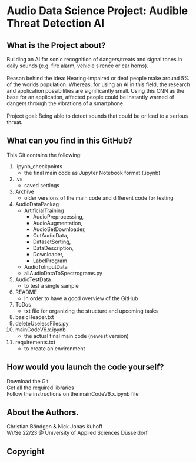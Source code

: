 # Audio Data Science Project: Audible Threat Detection AI


## What is the Project about?
Building an AI for sonic recognition of dangers/treats and signal tones in daily sounds (e.g. fire alarm, vehicle sirence or car horns).<br />
<br />
Reason behind the idea: Hearing-impaired or deaf people make around 5% of the worlds population. Whereas, for using an AI in this field, the research and application possibilities are significantly small. Using this CNN as the base for an application, affected people could be instantly warned of dangers through the vibrations of a smartphone.<br />
<br />
Project goal: Being able to detect sounds that could be or lead to a serious threat.

## What can you find in this GitHub?
This Git contains the following:<br />

1. .ipynb_checkpoints
   - the final main code as Jupyter Notebook format (.ipynb)
2. .vs
   - saved settings
3. Archive
   - older versions of the main code and different code for testing
4. AudioDataPackag
   - ArtificialTraining
     - AudioPreprocessing,
     - AudioAugmentation,
     - AudioSetDownloader,
     - CutAudioData,
     - DatasetSorting,
     - DataDescription,
     - Downloader,
     - LabelProgram
   - AudioToInputData
   - allAudioDataToSpectrograms.py
5. AudioTestData
   - to test a single sample
6. README
   - in order to have a good overview of the GitHub 
7. ToDos
   - txt file for organizing the structure and upcoming tasks
8. basicHeader.txt
9. deleteUselessFiles.py
10. mainCodeV6.x.ipynb
    - the actual final main code (newest version)
11. requirements.txt
    - to create an environment 



## How would you launch the code yourself?
Download the Git<br />
Get all the required libraries<br />
Follow the instructions on the mainCodeV6.x.ipynb file

## About the Authors.

Christian Böndgen & Nick Jonas Kuhoff <br />
Wi/Se 22/23 @ University of Applied Sciences Düsseldorf

## Copyright
